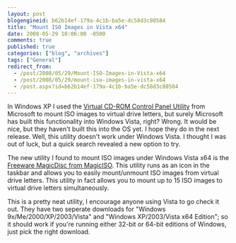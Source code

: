 ```yaml
---
layout: post
blogengineid: b62b14ef-179a-4c1b-ba5e-dc58d3c80584
title: "Mount ISO Images in Vista x64"
date: 2008-05-29 10:06:00 -0500
comments: true
published: true
categories: ["blog", "archives"]
tags: ["General"]
redirect_from: 
  - /post/2008/05/29/Mount-ISO-Images-in-Vista-x64
  - /post/2008/05/29/mount-iso-images-in-vista-x64
  - /post.aspx?id=b62b14ef-179a-4c1b-ba5e-dc58d3c80584
---
```

<!-- more -->

In Windows XP I used the <a href="http://download.microsoft.com/download/7/b/6/7b6abd84-7841-4978-96f5-bd58df02efa2/winxpvirtualcdcontrolpanel_21.exe">Virtual CD-ROM Control Panel Utility</a> from Microsoft to mount ISO images to virtual drive letters, but surely Microsoft has built this functionality into Windows Vista, right? Wrong. It would be nice, but they haven't built this into the OS yet. I hope they do in the next release. Well, this utility doesn't work under Windows Vista. I thought I was out of luck, but a quick search revealed a new option to try.

The new utility I found to mount ISO images under Windows Vista x64 is the <a href="http://www.magiciso.com/tutorials/miso-magicdisc-history.htm">Freeware MagicDisc from MagicISO</a>. This utility runs as an icon in the taskbar and allows you to easily mount/unmount ISO images from virtual drive letters. This utility in fact allows you to mount up to 15 ISO images to virtual drive letters simultaneously.

This is a pretty neat utility, I encourage anyone using Vista to go check it out. They have two seperate downloads for "Windows 9x/Me/2000/XP/2003/Vista" and "Windows XP/2003/Vista x64 Edition"; so it should work if you're running either 32-bit or 64-bit editions of Windows, just pick the right download.
